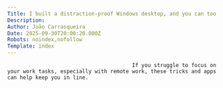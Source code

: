 ```yaml
---
Title: I built a distraction-proof Windows desktop, and you can too
Description: 
Author: João Carrasqueira
Date: 2025-09-30T20:00:20.000Z
Robots: noindex,nofollow
Template: index
---
```


                                            If you struggle to focus on your work tasks, especially with remote work, these tricks and apps can help keep you in line.
                                        